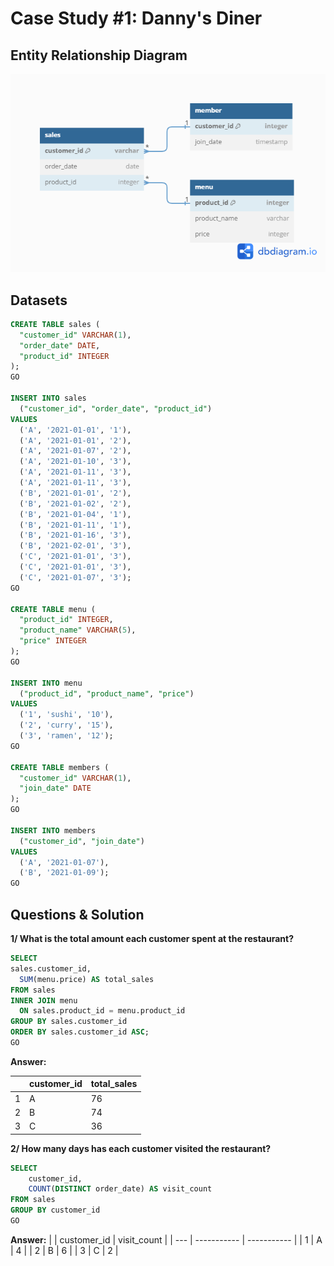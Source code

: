 # Case Study #1: Danny's Diner

## Entity Relationship Diagram

![dbdiagram](<Danny's Diner dbdiagram.png>)

## Datasets

```sql
CREATE TABLE sales (
  "customer_id" VARCHAR(1),
  "order_date" DATE,
  "product_id" INTEGER
);
GO

INSERT INTO sales
  ("customer_id", "order_date", "product_id")
VALUES
  ('A', '2021-01-01', '1'),
  ('A', '2021-01-01', '2'),
  ('A', '2021-01-07', '2'),
  ('A', '2021-01-10', '3'),
  ('A', '2021-01-11', '3'),
  ('A', '2021-01-11', '3'),
  ('B', '2021-01-01', '2'),
  ('B', '2021-01-02', '2'),
  ('B', '2021-01-04', '1'),
  ('B', '2021-01-11', '1'),
  ('B', '2021-01-16', '3'),
  ('B', '2021-02-01', '3'),
  ('C', '2021-01-01', '3'),
  ('C', '2021-01-01', '3'),
  ('C', '2021-01-07', '3');
GO

CREATE TABLE menu (
  "product_id" INTEGER,
  "product_name" VARCHAR(5),
  "price" INTEGER
);
GO

INSERT INTO menu
  ("product_id", "product_name", "price")
VALUES
  ('1', 'sushi', '10'),
  ('2', 'curry', '15'),
  ('3', 'ramen', '12');
GO

CREATE TABLE members (
  "customer_id" VARCHAR(1),
  "join_date" DATE
);
GO

INSERT INTO members
  ("customer_id", "join_date")
VALUES
  ('A', '2021-01-07'),
  ('B', '2021-01-09');
GO
```

## Questions & Solution

**1/ What is the total amount each customer spent at the restaurant?**

```sql
SELECT
sales.customer_id,
  SUM(menu.price) AS total_sales
FROM sales
INNER JOIN menu
  ON sales.product_id = menu.product_id
GROUP BY sales.customer_id
ORDER BY sales.customer_id ASC;
GO
```

**Answer:**

|     | customer_id | total_sales |
| --- | ----------- | ----------- |
| 1   | A           | 76          |
| 2   | B           | 74          |
| 3   | C           | 36          |

**2/ How many days has each customer visited the restaurant?**

```sql
SELECT
	customer_id,
	COUNT(DISTINCT order_date) AS visit_count
FROM sales
GROUP BY customer_id
GO
```

**Answer:**
| | customer_id | visit_count |
| --- | ----------- | ----------- |
| 1 | A | 4 |
| 2 | B | 6 |
| 3 | C | 2 |
